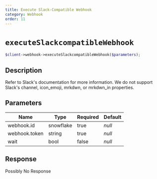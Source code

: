 ```yaml
---
title: Execute Slack-Compatible Webhook
category: Webhook
order: 11
---
```


# `executeSlackcompatibleWebhook`

```php
$client->webhook->executeSlackcompatibleWebhook($parameters);
```

## Description

Refer to Slack&#039;s documentation for more information. We do not support Slack&#039;s channel, icon_emoji, mrkdwn, or mrkdwn_in properties.

## Parameters


Name | Type | Required | Default
--- | --- | --- | ---
webhook.id | snowflake | true | *null*
webhook.token | string | true | *null*
wait | bool | false | *null*

## Response

Possibly No Response

